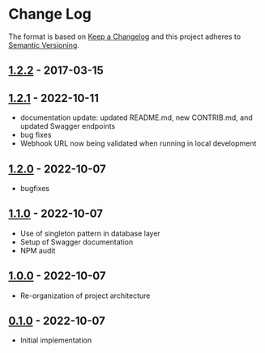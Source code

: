 # Change Log

The format is based on [Keep a Changelog](http://keepachangelog.com/) and this project adheres to [Semantic Versioning](http://semver.org/).

## [1.2.2]() - 2017-03-15

## [1.2.1](https://github.com/joshuasorkin/vent-taskrouter/releases/tag/v1.2.1) - 2022-10-11

- documentation update: updated README.md, new CONTRIB.md, and updated Swagger endpoints
- bug fixes
- Webhook URL now being validated when running in local development

## [1.2.0](https://github.com/joshuasorkin/vent-taskrouter/releases/tag/1.2.0) - 2022-10-07

- bugfixes

## [1.1.0](https://github.com/joshuasorkin/vent-taskrouter/releases/tag/1.1.0) - 2022-10-07

- Use of singleton pattern in database layer
- Setup of Swagger documentation
- NPM audit

## [1.0.0](https://github.com/joshuasorkin/vent-taskrouter/releases/tag/1.0.0) - 2022-10-07

- Re-organization of project architecture

## [0.1.0](https://github.com/joshuasorkin/vent-taskrouter/releases/tag/0.1.0) - 2022-10-07

- Initial implementation
